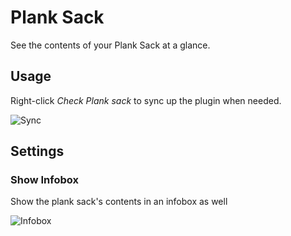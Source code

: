 # Plank Sack
See the contents of your Plank Sack at a glance.

## Usage

Right-click *Check Plank sack* to sync up the plugin when needed.

![Sync](https://i.imgur.com/bqf5VWm.png)

## Settings

### Show Infobox
Show the plank sack's contents in an infobox as well

![Infobox](https://i.imgur.com/WR86nFE.png)

